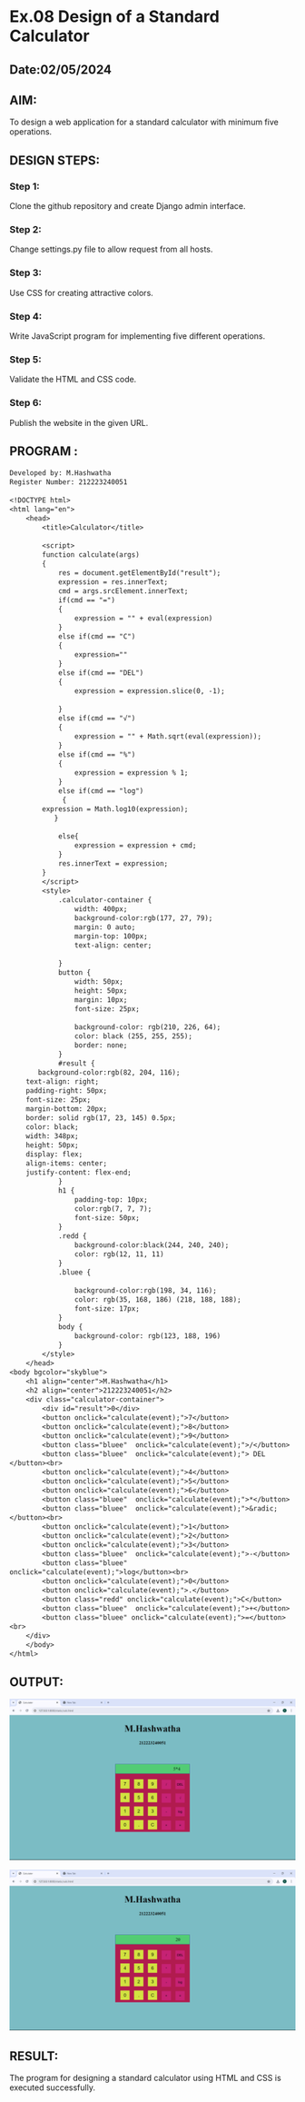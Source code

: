 # Ex.08 Design of a Standard Calculator
## Date:02/05/2024

## AIM:
To design a web application for a standard calculator with minimum five operations.

## DESIGN STEPS:

### Step 1:
Clone the github repository and create Django admin interface.

### Step 2:
Change settings.py file to allow request from all hosts.

### Step 3:
Use CSS for creating attractive colors.

### Step 4:
Write JavaScript program for implementing five different operations.

### Step 5:
Validate the HTML and CSS code.

### Step 6:
Publish the website in the given URL.




## PROGRAM :

```
Developed by: M.Hashwatha
Register Number: 212223240051

<!DOCTYPE html>
<html lang="en">
    <head>
        <title>Calculator</title>
        
        <script>
        function calculate(args)
        {
            res = document.getElementById("result");
            expression = res.innerText;
            cmd = args.srcElement.innerText;
            if(cmd == "=")
            {
                expression = "" + eval(expression)
            }
            else if(cmd == "C")
            {
                expression=""
            }
            else if(cmd == "DEL")
            {
                expression = expression.slice(0, -1);

            }
            else if(cmd == "√")
            {
                expression = "" + Math.sqrt(eval(expression));
            }
            else if(cmd == "%")
            {
                expression = expression % 1;
            }
            else if(cmd == "log")
             {
        expression = Math.log10(expression);
           }
       
            else{
                expression = expression + cmd;
            }
            res.innerText = expression;
        }
        </script>
        <style>
            .calculator-container {
                width: 400px;
                background-color:rgb(177, 27, 79);
                margin: 0 auto; 
                margin-top: 100px;
                text-align: center;
                
            }
            button {
                width: 50px;
                height: 50px;
                margin: 10px; 
                font-size: 25px; 
                
                background-color: rgb(210, 226, 64); 
                color: black (255, 255, 255); 
                border: none;
            }
            #result {  
       background-color:rgb(82, 204, 116);
    text-align: right;
    padding-right: 50px;
    font-size: 25px;
    margin-bottom: 20px; 
    border: solid rgb(17, 23, 145) 0.5px;
    color: black;
    width: 348px;
    height: 50px;
    display: flex;
    align-items: center;
    justify-content: flex-end;
            }
            h1 {
                padding-top: 10px;
                color:rgb(7, 7, 7);
                font-size: 50px;
            }
            .redd {
                background-color:black(244, 240, 240);
                color: rgb(12, 11, 11)
            }
            .bluee {
                
                background-color:rgb(198, 34, 116);
                color: rgb(35, 168, 186) (218, 188, 188);
                font-size: 17px;
            }
            body {
                background-color: rgb(123, 188, 196)
            }
        </style>
    </head>
<body bgcolor="skyblue">
    <h1 align="center">M.Hashwatha</h1>
    <h2 align="center">212223240051</h2>
    <div class="calculator-container">       
        <div id="result">0</div>
        <button onclick="calculate(event);">7</button>
        <button onclick="calculate(event);">8</button>
        <button onclick="calculate(event);">9</button>
        <button class="bluee"  onclick="calculate(event);">/</button>
        <button class="bluee"  onclick="calculate(event);"> DEL </button><br>
        <button onclick="calculate(event);">4</button>
        <button onclick="calculate(event);">5</button>
        <button onclick="calculate(event);">6</button>
        <button class="bluee"  onclick="calculate(event);">*</button>
        <button class="bluee"  onclick="calculate(event);">&radic; </button><br>
        <button onclick="calculate(event);">1</button>
        <button onclick="calculate(event);">2</button>
        <button onclick="calculate(event);">3</button>
        <button class="bluee"  onclick="calculate(event);">-</button>
        <button class="bluee"  onclick="calculate(event);">log</button><br>
        <button onclick="calculate(event);">0</button>
        <button onclick="calculate(event);">.</button>
        <button class="redd" onclick="calculate(event);">C</button>
        <button class="bluee"  onclick="calculate(event);">+</button>
        <button class="bluee" onclick="calculate(event);">=</button><br>
    </div>
    </body>
</html>
```
## OUTPUT:

![alt text](<Screenshot 2024-05-02 180821.png>)

![alt text](<Screenshot 2024-05-02 180835.png>)

## RESULT:
The program for designing a standard calculator using HTML and CSS is executed successfully.
